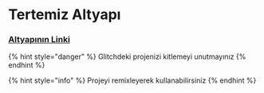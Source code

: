 # Tertemiz Altyapı

### [Altyapının Linki](https://glitch.com/edit/#!/remix/chimp-altyapi-)

{% hint style="danger" %}
Glitchdeki projenizi kitlemeyi unutmayınız
{% endhint %}

{% hint style="info" %}
Projeyi remixleyerek kullanabilirsiniz
{% endhint %}


